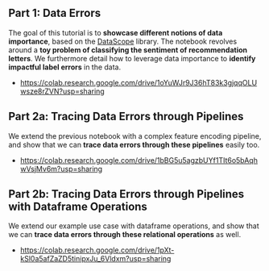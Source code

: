 ## Part 1: Data Errors

The goal of this tutorial is to **showcase different notions of data importance**, based on the [DataScope](https://github.com/easeml/datascope) library. The notebook revolves around a **toy problem of classifying the sentiment of recommendation letters**. We furthermore detail how to leverage data importance to **identify impactful label errors** in the data.

 * https://colab.research.google.com/drive/1oYuWJr9J36hT83k3gjqqOLUwsze8rZVN?usp=sharing


## Part 2a: Tracing Data Errors through Pipelines

We extend the previous notebook with a complex feature encoding pipeline, and show that we can **trace data errors through these pipelines** easily too. 

* https://colab.research.google.com/drive/1bBG5u5agzbUYf1TIt6o5bAqhwVsjMv6m?usp=sharing

## Part 2b: Tracing Data Errors through Pipelines with Dataframe Operations

We extend our example use case with dataframe operations, and show that we can **trace data errors through these relational operations** as well.

* https://colab.research.google.com/drive/1pXt-kSl0a5afZaZD5tinipxJu_6Vldxm?usp=sharing
